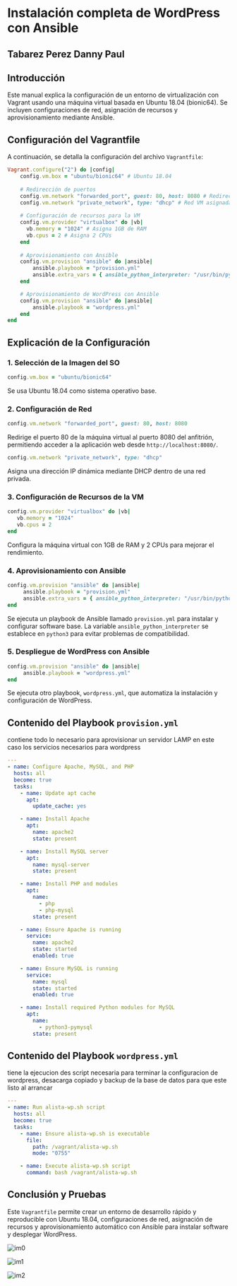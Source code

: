 # Instalación completa de WordPress con Ansible
## Tabarez Perez Danny Paul

## Introducción
Este manual explica la configuración de un entorno de virtualización con Vagrant usando una máquina virtual basada en Ubuntu 18.04 (bionic64). Se incluyen configuraciones de red, asignación de recursos y aprovisionamiento mediante Ansible.

## Configuración del Vagrantfile
A continuación, se detalla la configuración del archivo `Vagrantfile`:

```ruby
Vagrant.configure("2") do |config|
    config.vm.box = "ubuntu/bionic64" # Ubuntu 18.04
  
    # Redirección de puertos
    config.vm.network "forwarded_port", guest: 80, host: 8080 # Redirecciona http://localhost:8080/
    config.vm.network "private_network", type: "dhcp" # Red VM asignada con DHCP
  
    # Configuración de recursos para la VM
    config.vm.provider "virtualbox" do |vb|
      vb.memory = "1024" # Asigna 1GB de RAM
      vb.cpus = 2 # Asigna 2 CPUs
    end
  
    # Aprovisionamiento con Ansible
    config.vm.provision "ansible" do |ansible|
        ansible.playbook = "provision.yml"
        ansible.extra_vars = { ansible_python_interpreter: "/usr/bin/python3" }
    end

    # Aprovisionamiento de WordPress con Ansible
    config.vm.provision "ansible" do |ansible|
        ansible.playbook = "wordpress.yml"
    end
end
```

## Explicación de la Configuración
### 1. **Selección de la Imagen del SO**
   ```ruby
   config.vm.box = "ubuntu/bionic64"
   ```
   Se usa Ubuntu 18.04 como sistema operativo base.

### 2. **Configuración de Red**
   ```ruby
   config.vm.network "forwarded_port", guest: 80, host: 8080
   ```
   Redirige el puerto 80 de la máquina virtual al puerto 8080 del anfitrión, permitiendo acceder a la aplicación web desde `http://localhost:8080/`.
   
   ```ruby
   config.vm.network "private_network", type: "dhcp"
   ```
   Asigna una dirección IP dinámica mediante DHCP dentro de una red privada.

### 3. **Configuración de Recursos de la VM**
   ```ruby
   config.vm.provider "virtualbox" do |vb|
      vb.memory = "1024"
      vb.cpus = 2
   end
   ```
   Configura la máquina virtual con 1GB de RAM y 2 CPUs para mejorar el rendimiento.

### 4. **Aprovisionamiento con Ansible**
   ```ruby
   config.vm.provision "ansible" do |ansible|
        ansible.playbook = "provision.yml"
        ansible.extra_vars = { ansible_python_interpreter: "/usr/bin/python3" }
   end
   ```
   Se ejecuta un playbook de Ansible llamado `provision.yml` para instalar y configurar software base. La variable `ansible_python_interpreter` se establece en `python3` para evitar problemas de compatibilidad.

### 5. **Despliegue de WordPress con Ansible**
   ```ruby
   config.vm.provision "ansible" do |ansible|
        ansible.playbook = "wordpress.yml"
   end
   ```
   Se ejecuta otro playbook, `wordpress.yml`, que automatiza la instalación y configuración de WordPress.

## Contenido del Playbook `provision.yml`

contiene todo lo necesario para aprovisionar un servidor LAMP en este caso los servicios necesarios para wordpress

```yaml
---
- name: Configure Apache, MySQL, and PHP
  hosts: all
  become: true
  tasks:
    - name: Update apt cache
      apt:
        update_cache: yes

    - name: Install Apache
      apt:
        name: apache2
        state: present

    - name: Install MySQL server
      apt:
        name: mysql-server
        state: present

    - name: Install PHP and modules
      apt:
        name:
          - php
          - php-mysql
        state: present

    - name: Ensure Apache is running
      service:
        name: apache2
        state: started
        enabled: true

    - name: Ensure MySQL is running
      service:
        name: mysql
        state: started
        enabled: true

    - name: Install required Python modules for MySQL
      apt:
        name:
          - python3-pymysql
        state: present
```

## Contenido del Playbook `wordpress.yml`

tiene la ejecucion des script necesaria para terminar la configuracion de wordpress, desacarga copiado y backup de la base de datos para que este listo al arrancar

```yaml
---
- name: Run alista-wp.sh script
  hosts: all
  become: true
  tasks:
    - name: Ensure alista-wp.sh is executable
      file:
        path: /vagrant/alista-wp.sh
        mode: "0755"

    - name: Execute alista-wp.sh script
      command: bash /vagrant/alista-wp.sh
```


## Conclusión y Pruebas
Este `Vagrantfile` permite crear un entorno de desarrollo rápido y reproducible con Ubuntu 18.04, configuraciones de red, asignación de recursos y aprovisionamiento automático con Ansible para instalar software y desplegar WordPress.

![im0](im0.png "im0")

![im1](im1.png "im1")

![im2](im2.png "im2")